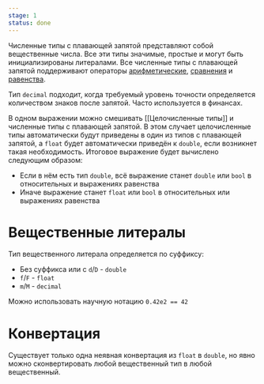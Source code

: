 ```yaml
---
stage: 1
status: done
---
```

Численные типы с плавающей запятой представляют собой вещественные числа. Все эти типы значимые, простые и могут быть инициализированы литералами. Все численные типы с плавающей запятой поддерживают операторы [арифметические](Арифметические%20операторы.md), [сравнения](Операторы%20сравнения.md) и [равенства](Оператор%20равенства.md).

Тип `decimal` подходит, когда требуемый уровень точности определяется количеством знаков после запятой. Часто используется в финансах.

В одном выражении можно смешивать [[Целочисленные типы]] и численные типы с плавающей запятой. В этом случает целочисленные типы автоматически будут приведены в один из типов с плавающей запятой, а `float` будет автоматически приведён к `double`, если возникнет такая необходимость. Итоговое выражение будет вычислено следующим образом:

- Если в нём есть тип `double`, всё выражение станет `double` или `bool` в относительных и выражениях равенства
- Иначе выражение станет `float` или `bool` в относительных или выражениях равенства

# Вещественные литералы

Тип вещественного литерала определяется по суффиксу:

- Без суффикса или с `d`/`D` - `double`
- `f`/`F` - `float`
- `m`/`M` - `decimal`

Можно использовать научную нотацию `0.42e2 == 42`

# Конвертация

Существует только одна неявная конвертация из `float` в `double`, но явно можно сконвертировать любой вещественный тип в любой вещественный. 